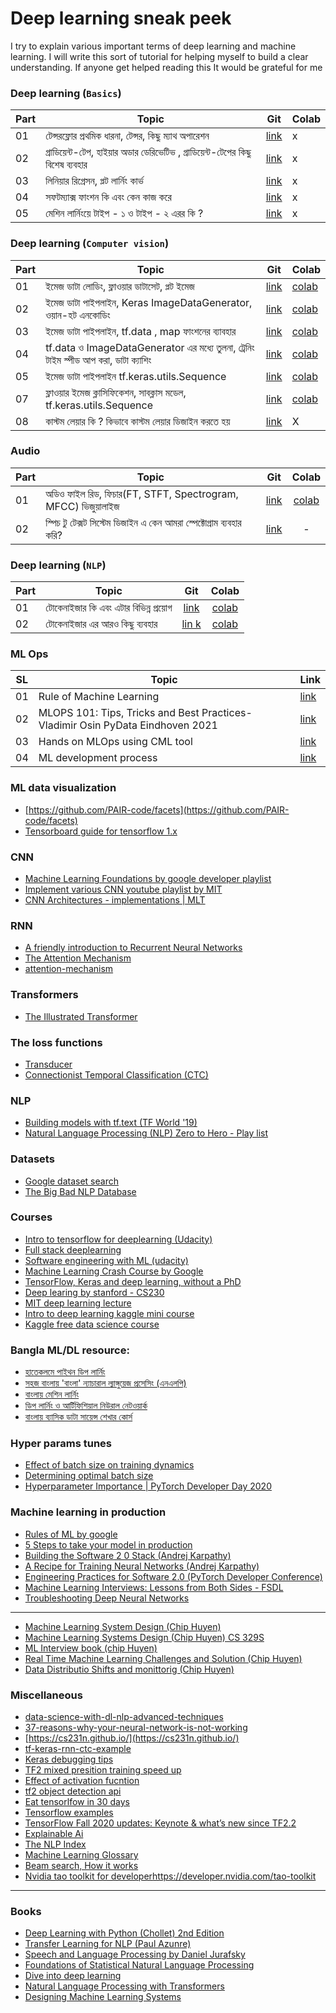 # Deep learning sneak peek
I try to explain various important terms of deep learning and machine learning. 
I will write this sort of tutorial for helping myself to build a clear understanding. 
If anyone get helped reading this It would be grateful for me

### Deep learning (`Basics`)
|Part|                             Topic                            | Git |  Colab |
|--- |--------------------------------------------------------------|---- |--------|
|01| টেন্সরফ্লোর প্রথমিক ধারনা, টেন্সর, কিছু ম্যাথ অপারেশন  | [link](./basics/dl_basics_part_1.ipynb) | x |
|02| গ্রাডিয়েন্ট-টেপ, হাইয়ার অডার ডেরিভেটিভ , গ্রাডিয়েন্ট-টেপের কিছু বিশেষ ব্যবহার | [link](./basics/dl_basics_part_2.ipynb) | x |
|03| লিনিয়ার রিগ্রেসন, প্লট লার্নিং কার্ভ | [link](./basics/dl_basics_part_3.ipynb) | x |
|04| সফটম্যাক্স ফাংশন কি এবং কেন কাজ করে | [link](./basics/dl_basics_part_4.ipynb) | x |
|05| মেশিন লার্নিংয়ে টাইপ - ১ ও টাইপ - ২ এরর কি ? | [link](./basics/type-1_vs_type_2_error.md) | x |

### Deep learning (`Computer vision`)
|Part|                             Topic                            | Git |  Colab |
|--- |--------------------------------------------------------------|---- |--------|
|01| ইমেজ ডাটা লোডিং, ফ্লাওয়ার ডাটাসেট, প্লট ইমেজ | [link](./vision/dl_computer_vision_part_1.ipynb) | [colab](https://colab.research.google.com/github/amanullah-1/DL-Sneak-Peek/blob/master/vision/dl_computer_vision_part_1.ipynb)|
|02| ইমেজ ডাটা পাইপলাইন, Keras ImageDataGenerator, ওয়ান-হট এনকোডিং | [link](./vision/dl_computer_vision_part_2.ipynb)|[colab](https://colab.research.google.com/github/amanullah-1/DL-Sneak-Peek/blob/master/vision/dl_computer_vision_part_2.ipynb)|
|03| ইমেজ ডাটা পাইপলাইন, tf.data , map ফাংশনের ব্যাবহার | [link](./vision/dl_computer_vision_part_3.ipynb) | [colab](https://colab.research.google.com/github/amanullah-1/DL-Sneak-Peek/blob/master/vision/dl_computer_vision_part_3.ipynb) | 
|04| tf.data ও ImageDataGenerator এর মধ্যে তুলনা, ট্রেনিং টাইম স্পীড আপ করা, ডাটা ক্যাশিং | [link](./vision/dl_computer_vision_part_4.ipynb)|[colab](https://colab.research.google.com/github/amanullah-1/DL-Sneak-Peek/blob/master/vision/dl_computer_vision_part_4.ipynb)
|05| ইমেজ ডাটা পাইপলাইন tf.keras.utils.Sequence | [link](./vision/dl_computer_vision_part_5.ipynb) | [colab](https://colab.research.google.com/drive/12ACmzAawasOq_lEJU23s0DatOe8Qx9W2?usp=sharing)|
|07| ফ্লাওয়ার ইমেজ ক্লাসিফিকেশন, সাবক্লাস মডেল, tf.keras.utils.Sequence | [link](./vision/dl_computer_vision_part_6.ipynb)|[colab](https://colab.research.google.com/drive/11f0B03QGshbNCiUhmrlYggxoqfx1qkfk?usp=sharing)|
|08| কাস্টম লেয়ার কি ? কিভাবে কাস্টম লেয়ার  ডিজাইন করতে হয়| [link](./Writting_custom_layer.ipynb) | X |

### Audio
|Part|                             Topic                            |Git   |Colab    |
|--- |--------------------------------------------------------------|:----:|:--------:|
|01| অডিও ফাইল রিড, ফিচার(FT, STFT, Spectrogram, MFCC) ভিজুয়ালাইজ | [link](./audio/audio_feature_visualization.ipynb) | [colab](https://bit.ly/3VIZEP7) |
|02| স্পিচ টু টেক্সট সিস্টেম ডিজাইন এ কেন আমরা স্পেক্টোগ্রাম ব্যবহার করি? | [link](https://www.linkedin.com/post/edit/7019349990099603456/)| - |

### Deep learning (`NLP`)
|Part|                             Topic                            |Git   |Colab    |
|--- |--------------------------------------------------------------|:----:|:--------:|
|01|টোকেনাইজার কি এবং এটার বিভিন্ন প্রয়োগ | [link](./nlp/drive_into_tokenizer_part_1.ipynb) | [colab](https://colab.research.google.com/github/amanullah-1/DL-Sneak-Peek/blob/master/vision/dl_computer_vision_part_1.ipynb) |
|02|টোকেনাইজার এর আরও কিছু ব্যবহার | [lin k](./nlp/drive_into_tokenizer_part_2.ipynb) | [colab](https://bit.ly/3exnsjn) |

### ML Ops
|SL  |                             Topic                            | Link |
|--- |--------------------------------------------------------------|----- |
|01  | Rule of Machine Learning | [link](mlops/rules_of_ml.pdf) |
|02  | MLOPS 101: Tips, Tricks and Best Practices- Vladimir Osin PyData Eindhoven 2021 | [link](https://www.youtube.com/watch?v=dzSp3Zf897g)|
|03  | Hands on MLOps using CML tool | [link](https://www.youtube.com/playlist?list=PL7WG7YrwYcnDBDuCkFbcyjnZQrdskFsBz) |
|04  | ML development process | [link](mlops/ML-model-dev.drawio.png)

### ML data visualization
- [https://github.com/PAIR-code/facets](https://github.com/PAIR-code/facets)
- [Tensorboard guide for tensorflow 1.x](https://medium.com/analytics-vidhya/basics-of-using-tensorboard-in-tensorflow-1-2-b715b068ac5a)

### CNN
- [Machine Learning Foundations by google developer playlist](https://www.youtube.com/playlist?list=PLOU2XLYxmsII9mzQ-Xxug4l2o04JBrkLV)
- [Implement various CNN youtube playlist by MIT](https://t.co/RIbME80e06?amp=1)
- [CNN Architectures - implementations | MLT](https://github.com/Machine-Learning-Tokyo/CNN-Architectures/tree/master/Implementations)

### RNN
- [A friendly introduction to Recurrent Neural Networks](https://youtu.be/UNmqTiOnRfg)
- [The Attention Mechanism](https://github.com/spro/practical-pytorch/blob/master/seq2seq-translation/seq2seq-translation.ipynb)
- [attention-mechanism](https://blog.floydhub.com/attention-mechanism/)

### Transformers
- [The Illustrated Transformer](http://jalammar.github.io/illustrated-transformer/)

### The loss functions
- [Transducer](https://lorenlugosch.github.io/posts/2020/11/transducer/)
- [Connectionist Temporal Classification (CTC)](https://distill.pub/2017/ctc/)

### NLP
- [Building models with tf.text (TF World '19)](https://youtu.be/iu_OSAg5slY)
- [Natural Language Processing (NLP) Zero to Hero - Play list](https://goo.gle/nlp-z2h)

### Datasets
- [Google dataset search](https://datasetsearch.research.google.com/)
- [The Big Bad NLP Database](https://datasets.quantumstat.com/)

### Courses
- [Intro to tensorflow for deeplearning (Udacity)](https://www.udacity.com/course/intro-to-tensorflow-for-deep-learning--ud187)
- [Full stack deeplearning](https://fullstackdeeplearning.com/course/)
- [Software engineering with ML (udacity)](https://www.udacity.com/course/aws-machine-learning-foundations--ud090)
- [Machine Learning Crash Course by Google](https://developers.google.com/machine-learning/crash-course/ml-intro)
- [TensorFlow, Keras and deep learning, without a PhD](https://codelabs.developers.google.com/codelabs/cloud-tensorflow-mnist/#0)
- [Deep learing by stanford - CS230](https://stanford.edu/~shervine/teaching/cs-230/)
- [MIT deep learning lecture](http://introtodeeplearning.com/)
- [Intro to deep learning kaggle mini course](https://www.kaggle.com/learn/intro-to-deep-learning)
- [Kaggle free data science course](https://www.kaggle.com/learn/overview)

### Bangla ML/DL resource:
- [হাতেকলমে পাইথন ডিপ লার্নিং](https://github.com/raqueeb)
- [সহজ বাংলায় 'বাংলা' ন্যাচারাল ল্যাঙ্গুয়েজ প্রসেসিং (এনএলপি)](https://github.com/raqueeb/nlp_bangla)
- [বাংলায় মেশিন লার্নিং](https://ml.howtocode.com.bd/)
- [ডিপ লার্নিং ও আর্টিফিশিয়াল নিউরাল নেটওয়ার্ক](https://dl.howtocode.com.bd/)
- [বাংলায় ব্যাসিক ডাটা সায়েন্স শেখার কোর্স](https://ds.howtocode.com.bd/)

### Hyper params tunes
- [Effect of batch size on training dynamics](https://medium.com/mini-distill/effect-of-batch-size-on-training-dynamics-21c14f7a716e)
- [Determining optimal batch size](https://towardsdatascience.com/how-to-break-gpu-memory-boundaries-even-with-large-batch-sizes-7a9c27a400ce)
- [Hyperparameter Importance | PyTorch Developer Day 2020](https://www.youtube.com/watch?v=jaPVoObpdO0&t=11515s)

### Machine learning in production
- [Rules of ML by google](https://developers.google.com/machine-learning/guides/rules-of-ml)
- [5 Steps to take your model in production](https://towardsdatascience.com/take-your-machine-learning-models-to-production-with-these-5-simple-steps-35aa55e3a43c)
- [Building the Software 2 0 Stack (Andrej Karpathy)](https://www.youtube.com/watch?v=y57wwucbXR8&t=83s)
- [A Recipe for Training Neural Networks (Andrej Karpathy)](http://karpathy.github.io/2019/04/25/recipe/)
- [Engineering Practices for Software 2.0 (PyTorch Developer Conference)](https://www.youtube.com/watch?v=KJAnSyB6mME)
- [Machine Learning Interviews: Lessons from Both Sides - FSDL](https://docs.google.com/presentation/d/1MX2V6fTp71j1aztvY5HLYM44iLG4HYMrYd4Dxn6Cxnw/edit?usp=sharing)
- [Troubleshooting Deep Neural Networks](http://josh-tobin.com/assets/pdf/troubleshooting-deep-neural-networks-01-19.pdf)
---
- [Machine Learning System Design (Chip Huyen)](https://huyenchip.com/machine-learning-systems-design/toc.html)
- [Machine Learning Systems Design (Chip Huyen) CS 329S](https://stanford-cs329s.github.io/syllabus.html)
- [ML Interview book (chip Huyen)](https://huyenchip.com/ml-interviews-book/)
- [Real Time Machine Learning Challenges and Solution (Chip Huyen)](https://huyenchip.com/2022/01/02/real-time-machine-learning-challenges-and-solutions.html)
- [Data Distributio Shifts and monittorig (Chip Huyen) ](https://huyenchip.com/2022/02/07/data-distribution-shifts-and-monitoring.html)

### Miscellaneous
- [data-science-with-dl-nlp-advanced-techniques](https://www.kaggle.com/vbmokin/data-science-with-dl-nlp-advanced-techniques)
- [37-reasons-why-your-neural-network-is-not-working](https://blog.slavv.com/37-reasons-why-your-neural-network-is-not-working-4020854bd607)
- [https://cs231n.github.io/](https://cs231n.github.io/)
- [tf-keras-rnn-ctc-example](https://chadrick-kwag.net/tf-keras-rnn-ctc-example/)
- [Keras debugging tips](https://keras.io/examples/keras_recipes/debugging_tips/)
- [TF2 mixed presition training speed up](https://github.com/sayakpaul/Mixed-Precision-Training-in-tf.keras-2.0/tree/master/With_Policy)
- [Effect of activation fucntion](https://www.youtube.com/watch?v=s-V7gKrsels)
- [tf2 object detection api](https://github.com/tensorflow/models/blob/master/research/object_detection/g3doc/tf2_detection_zoo.md)
- [Eat tensorlfow in 30 days](https://github.com/lyhue1991/eat_tensorflow2_in_30_days)
- [Tensorflow examples](https://github.com/aymericdamien/TensorFlow-Examples)
- [TensorFlow Fall 2020 updates: Keynote & what’s new since TF2.2](https://www.youtube.com/watch?v=bUCciKeVx60&t=1395s)
- [Explainable Ai](https://ex.pegg.io/)
- [The NLP Index](https://index.quantumstat.com/)
- [Machine Learning Glossary](https://developers.google.com/machine-learning/glossary)
- [Beam search, How it works](https://towardsdatascience.com/foundations-of-nlp-explained-visually-beam-search-how-it-works-1586b9849a24)
- [Nvidia tao toolkit for developer]()https://developer.nvidia.com/tao-toolkit

---
### Books
- [Deep Learning with Python (Chollet) 2nd Edition](https://www.manning.com/books/deep-learning-with-python-second-edition)
- [Transfer Learning for NLP (Paul Azunre)](https://www.manning.com/books/transfer-learning-for-natural-language-processing)
- [Speech and Language Processing by Daniel Jurafsky](https://web.stanford.edu/~jurafsky/slp3/2.pdf)
- [Foundations of Statistical Natural Language Processing](https://nlp.stanford.edu/fsnlp/)
- [Dive into deep learning](https://d2l.ai/index.html)
- [Natural Language Processing with Transformers](https://learning.oreilly.com/library/view/natural-language-processing/9781098103231/)
- [Designing Machine Learning Systems](https://learning.oreilly.com/library/view/designing-machine-learning/9781098107956/)

